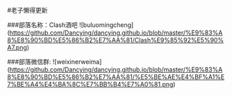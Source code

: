 #老子懒得更新

###部落名称：Clash酒吧
![buluomingcheng] (https://github.com/Dancying/dancying.github.io/blob/master/%E9%83%A8%E8%90%BD%E5%86%B2%E7%AA%81/Clash%E9%85%92%E5%90%A7.png)

###部落微信群:
![weixinerweima] (https://github.com/Dancying/dancying.github.io/blob/master/%E9%83%A8%E8%90%BD%E5%86%B2%E7%AA%81/%E5%BE%AE%E4%BF%A1%E7%BE%A4%E4%BA%8C%E7%BB%B4%E7%A0%81.png)